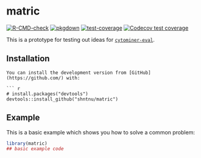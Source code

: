 
<!-- README.md is generated from README.Rmd. Please edit that file -->

# matric

<!-- badges: start -->

[![R-CMD-check](https://github.com/shntnu/matric/workflows/R-CMD-check/badge.svg)](https://github.com/shntnu/matric/actions)
[![pkgdown](https://github.com/shntnu/matric/workflows/pkgdown/badge.svg)](https://github.com/shntnu/matric/actions)
[![test-coverage](https://github.com/shntnu/matric/workflows/test-coverage/badge.svg)](https://github.com/shntnu/matric/actions)
[![Codecov test
coverage](https://codecov.io/gh/shntnu/matric/branch/main/graph/badge.svg)](https://codecov.io/gh/shntnu/matric?branch=main)
<!-- badges: end -->

This is a prototype for testing out ideas for
[`cytominer-eval`](https://github.com/cytomining/cytominer-eval).

## Installation

    You can install the development version from [GitHub](https://github.com/) with:

    ``` r
    # install.packages("devtools")
    devtools::install_github("shntnu/matric")

## Example

This is a basic example which shows you how to solve a common problem:

``` r
library(matric)
## basic example code
```
